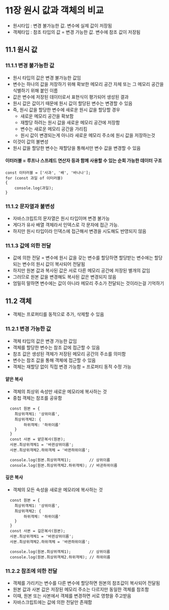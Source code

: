 # 11장 원시 값과 객체의 비교

- 원시타입 : 변경 불가능한 값. 변수에 실제 값이 저장됨
- 객체타입 : 참조 타입의 값 = 변경 가능한 값. 변수에 참조 값이 저장됨

## 11.1 원시 값

### 11.1.1 변경 불가능한 값

- 원시 타입의 값은 변경 불가능한 값임
- 변수는 하나의 값을 저장하기 위해 확보한 메모리 공간 자체 또는 그 메모리 공간을 식별하기 위해 붙인 이름
- 값은 변수에 저장된 데이터로서 표현식이 평가되어 생성된 결과
- 원시 값은 값이기 때문에 원시 값이 할당된 변수는 변경할 수 있음
- 즉, 원시 값을 할당한 변수에 새로운 원시 값을 할당할 경우
  - 새로운 메모리 공간을 확보함
  - 재할당 하려는 원시 값을 새로운 메모리 공간에 저장함
  - 변수는 새로운 메모리 공간을 가리킴
  - 원시 값이 변경되는게 아니라 새로운 메모리 주소에 원시 값을 저장하는것
- 이것이 값의 불변성
- 원시 값을 할당한 변수는 재할당을 통해서만 변수 값을 변경할 수 있음

#### 이터러블 = 루프나 스프레드 연산자 등과 함께 사용할 수 있는 순회 가능한 데이터 구조

```
const 이터러블 = ['사과', '배', '바나나'];
for (const 과일 of 이터러블)
{
    console.log(과일);
}
```

### 11.1.2 문자열과 불변성

- 자바스크립트의 문자열은 원시 타입이며 변경 불가능
- 게다가 유사 배열 객체라서 인덱스로 각 문자에 접근 가능.
- 하지만 원시 타입이라 인덱스에 접근해서 변경을 시도해도 반영되지 않음

### 11.1.3 값에 의한 전달

- 값에 의한 전달 = 변수에 원시 값을 갖는 변수를 할당하면 할당받는 변수에는 할당되는 변수의 원시 값이 복사되어 전달됨
- 하지만 원본 값과 복사된 값은 서로 다른 메모리 공간에 저장된 별개의 값임
- 그러므로 원본 값을 변경해도 복사된 값은 변경되지 않음
- 엄밀히 말하면 변수에는 값이 아니라 메모리 주소가 전달되는 것이라는걸 기억하기

## 11.2 객체

- 객체는 프로퍼티를 동적으로 추가, 삭제할 수 있음

### 11.2.1 변경 가능한 값

- 객체 타입의 값은 변경 가능한 값임
- 객체를 할당한 변수는 참조 값에 접근할 수 있음
- 참조 값은 생성된 객체가 저장된 메모리 공간의 주소를 의미함
- 변수는 참조 값을 통해 객체에 접근할 수 있음
- 객체는 재할당 없이 직접 변경 가능함 = 프로퍼티 동적 수정 가능

#### 얕은 복사

- 객체의 최상위 속성만 새로운 메모리에 복사하는 것
- 중첩 객체는 참조를 공유함

```
  const 원본 = {
    최상위객체1: '상위이름',
    최상위객체2: {
        하위객체: '하위이름'
    }
  }
  const 사본 = 얕은복사(원본);
  사본.최상위객체1 = '바뀐상위이름';
  사본.최상위객체2.하위객체 = '바뀐하위이름';

  console.log(원본.최상위객체1);        // 상위이름
  console.log(원본.최상위객체2.하위객체); // 바귄하위이름
```

#### 깊은 복사

- 객체의 모든 속성을 새로운 메모리에 복사하는 것

```
  const 원본 = {
    최상위객체1: '상위이름',
    최상위객체2: {
        하위객체: '하위이름'
    }
  }
  const 사본 = 깊은복사(원본);
  사본.최상위객체1 = '바뀐상위이름';
  사본.최상위객체2.하위객체 = '바뀐하위이름';

  console.log(원본.최상위객체1);        // 상위이름
  console.log(원본.최상위객체2.하위객체); // 하위이름
```

### 11.2.2 참조에 의한 전달

- 객체를 가리키는 변수를 다른 변수에 할당하면 원본의 참조값이 복사되어 전달됨
- 원본 값과 사본 값은 저장된 메모리 주소는 다르지만 동일한 객체를 참조함
- 이때, 원본 또는 사본에서 객체를 변경하면 서로 영향을 주고받음
- 자바스크립트에는 값에 의한 전달만 존재함
